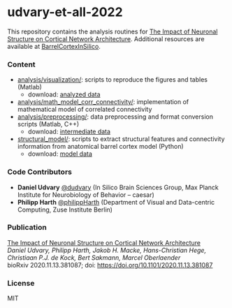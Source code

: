 # udvary-et-all-2022

This repository contains the analysis routines for [
The Impact of Neuronal Structure on Cortical Network Architecture](https://www.biorxiv.org/content/10.1101/2020.11.13.381087v4). Additional resources are available at [BarrelCortexInSilico](https://cortexinsilico.zib.de).

### Content
- [analysis/visualization/](https://github.com/zibneuro/udvary-et-al-2022/tree/master/analysis/visualization): scripts to reproduce the figures and tables (Matlab)
  - download: [analyzed data](https://cortexinsilico.zib.de/download) 
- [analysis/math_model_corr_connectivity/](https://github.com/zibneuro/udvary-et-al-2022/tree/master/analysis/math_model_corr_connectivity): implementation of mathematical model of correlated connectivity
- [analysis/preprocessing/](https://github.com/zibneuro/udvary-et-al-2022/tree/master/analysis/preprocessing): data preprocessing and format conversion scripts (Matlab, C++)
  - download: [intermediate data](https://cortexinsilico.zib.de/download)
- [structural_model/](https://github.com/zibneuro/udvary-et-al-2022/tree/master/structural_model): scripts to extract structural features and connectivity information from anatomical barrel cortex model (Python)
  - download: [model data](https://cortexinsilico.zib.de/download)

### Code Contributors
- **Daniel Udvary** [@dudvary](https://github.com/dudvary) (In Silico Brain Sciences Group, Max Planck Institute for Neurobiology of Behavior – caesar)
- **Philipp Harth** [@philippHarth](https://github.com/philippHarth) (Department of Visual and Data-centric Computing, Zuse Institute Berlin)

### Publication
[The Impact of Neuronal Structure on Cortical Network Architecture](https://www.biorxiv.org/content/10.1101/2020.11.13.381087v4)  
*Daniel Udvary, Philipp Harth, Jakob H. Macke, Hans-Christian Hege, Christiaan P.J. de Kock, Bert Sakmann, Marcel Oberlaender*  
bioRxiv 2020.11.13.381087; doi: https://doi.org/10.1101/2020.11.13.381087

### License
MIT
